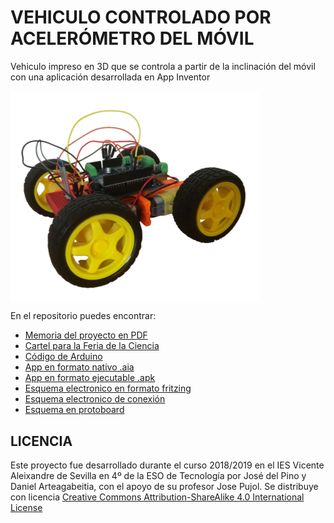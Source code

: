 # VEHICULO CONTROLADO POR ACELERÓMETRO DEL MÓVIL
Vehiculo impreso en 3D que se controla a partir de la inclinación del móvil con una aplicación desarrollada en App Inventor

<img src="imagenVehiculo.png" width="400" align="center">

En el repositorio puedes encontrar:
- [Memoria del proyecto en PDF](https://github.com/Josepujol/ProyectosEstudiantes/blob/master/VehiculoAcelerometroMovil/MemoriaVehiculoAcelerometro.pdf)
- [Cartel para la Feria de la Ciencia](https://github.com/Josepujol/ProyectosEstudiantes/blob/master/VehiculoAcelerometroMovil/CartelVehiculoAcelerometro.pdf)
- [Código de Arduino](https://github.com/Josepujol/ProyectosEstudiantes/blob/master/VehiculoAcelerometroMovil/CodigoCoche.ino)
- [App en formato nativo .aia](https://github.com/Josepujol/ProyectosEstudiantes/blob/master/VehiculoAcelerometroMovil/AcelerometroCoch2.aia)
- [App en formato ejecutable .apk](https://github.com/Josepujol/ProyectosEstudiantes/blob/master/VehiculoAcelerometroMovil/AcelerometroCoch2.apk)
- [Esquema electronico en formato fritzing](https://github.com/Josepujol/ProyectosEstudiantes/blob/master/VehiculoAcelerometroMovil/EsquemaVehiculo.fzz)
- [Esquema electronico de conexión](https://github.com/Josepujol/ProyectosEstudiantes/blob/master/VehiculoAcelerometroMovil/EsquemaVehiculo_esquema%CC%81tico.png)
- [Esquema en protoboard](https://github.com/Josepujol/ProyectosEstudiantes/blob/master/VehiculoAcelerometroMovil/EsquemaVehiculo_bb.png)

## LICENCIA
Este proyecto fue desarrollado durante el curso 2018/2019 en el IES Vicente Aleixandre de Sevilla en 4º de la ESO de Tecnología por José del Pino y Daniel Arteagabeitia, con el apoyo de su profesor Jose Pujol. Se distribuye con licencia [Creative Commons Attribution-ShareAlike 4.0 International License](http://creativecommons.org/licenses/by-sa/4.0/)

